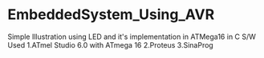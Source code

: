 # EmbeddedSystem_Using_AVR
Simple Illustration using LED and it's implementation in ATMega16 in C
S/W Used
1.ATmel Studio 6.0 with ATmega 16
2.Proteus
3.SinaProg
